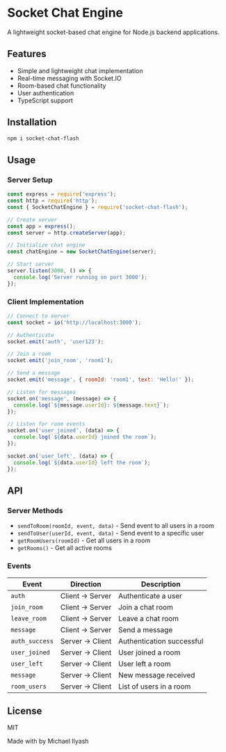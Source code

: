 # Socket Chat Engine

A lightweight socket-based chat engine for Node.js backend applications.

## Features

- Simple and lightweight chat implementation
- Real-time messaging with Socket.IO
- Room-based chat functionality
- User authentication
- TypeScript support

## Installation

```bash
npm i socket-chat-flash
```

## Usage

### Server Setup

```javascript
const express = require('express');
const http = require('http');
const { SocketChatEngine } = require('socket-chat-flash');

// Create server
const app = express();
const server = http.createServer(app);

// Initialize chat engine
const chatEngine = new SocketChatEngine(server);

// Start server
server.listen(3000, () => {
  console.log('Server running on port 3000');
});
```

### Client Implementation

```javascript
// Connect to server
const socket = io('http://localhost:3000');

// Authenticate
socket.emit('auth', 'user123');

// Join a room
socket.emit('join_room', 'room1');

// Send a message
socket.emit('message', { roomId: 'room1', text: 'Hello!' });

// Listen for messages
socket.on('message', (message) => {
  console.log(`${message.userId}: ${message.text}`);
});

// Listen for room events
socket.on('user_joined', (data) => {
  console.log(`${data.userId} joined the room`);
});

socket.on('user_left', (data) => {
  console.log(`${data.userId} left the room`);
});
```

## API

### Server Methods

- `sendToRoom(roomId, event, data)` - Send event to all users in a room
- `sendToUser(userId, event, data)` - Send event to a specific user
- `getRoomUsers(roomId)` - Get all users in a room
- `getRooms()` - Get all active rooms

### Events

| Event | Direction | Description |
|-------|-----------|-------------|
| `auth` | Client → Server | Authenticate a user |
| `join_room` | Client → Server | Join a chat room |
| `leave_room` | Client → Server | Leave a chat room |
| `message` | Client → Server | Send a message |
| `auth_success` | Server → Client | Authentication successful |
| `user_joined` | Server → Client | User joined a room |
| `user_left` | Server → Client | User left a room |
| `message` | Server → Client | New message received |
| `room_users` | Server → Client | List of users in a room |

## License

MIT

Made with by Michael Ilyash
